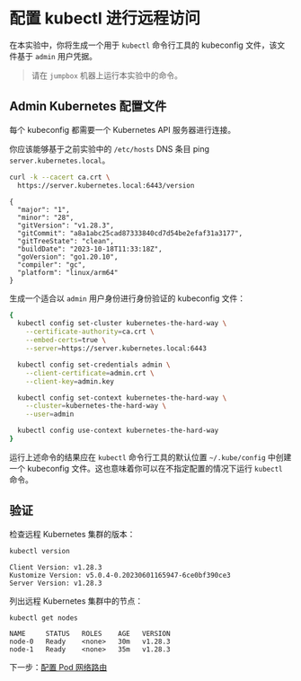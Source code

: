# 配置 kubectl 进行远程访问

在本实验中，你将生成一个用于 `kubectl` 命令行工具的 kubeconfig 文件，该文件基于 `admin` 用户凭据。

> 请在 `jumpbox` 机器上运行本实验中的命令。

## Admin Kubernetes 配置文件

每个 kubeconfig 都需要一个 Kubernetes API 服务器进行连接。

你应该能够基于之前实验中的 `/etc/hosts` DNS 条目 ping `server.kubernetes.local`。

```bash
curl -k --cacert ca.crt \
  https://server.kubernetes.local:6443/version
```

```text
{
  "major": "1",
  "minor": "28",
  "gitVersion": "v1.28.3",
  "gitCommit": "a8a1abc25cad87333840cd7d54be2efaf31a3177",
  "gitTreeState": "clean",
  "buildDate": "2023-10-18T11:33:18Z",
  "goVersion": "go1.20.10",
  "compiler": "gc",
  "platform": "linux/arm64"
}
```

生成一个适合以 `admin` 用户身份进行身份验证的 kubeconfig 文件：

```bash
{
  kubectl config set-cluster kubernetes-the-hard-way \
    --certificate-authority=ca.crt \
    --embed-certs=true \
    --server=https://server.kubernetes.local:6443

  kubectl config set-credentials admin \
    --client-certificate=admin.crt \
    --client-key=admin.key

  kubectl config set-context kubernetes-the-hard-way \
    --cluster=kubernetes-the-hard-way \
    --user=admin

  kubectl config use-context kubernetes-the-hard-way
}
```

运行上述命令的结果应在 `kubectl` 命令行工具的默认位置 `~/.kube/config` 中创建一个 kubeconfig 文件。这也意味着你可以在不指定配置的情况下运行 `kubectl` 命令。

## 验证

检查远程 Kubernetes 集群的版本：

```bash
kubectl version
```

```text
Client Version: v1.28.3
Kustomize Version: v5.0.4-0.20230601165947-6ce0bf390ce3
Server Version: v1.28.3
```

列出远程 Kubernetes 集群中的节点：

```bash
kubectl get nodes
```

```
NAME     STATUS   ROLES    AGE   VERSION
node-0   Ready    <none>   30m   v1.28.3
node-1   Ready    <none>   35m   v1.28.3
```

下一步：[配置 Pod 网络路由](11-pod-network-routes.md)